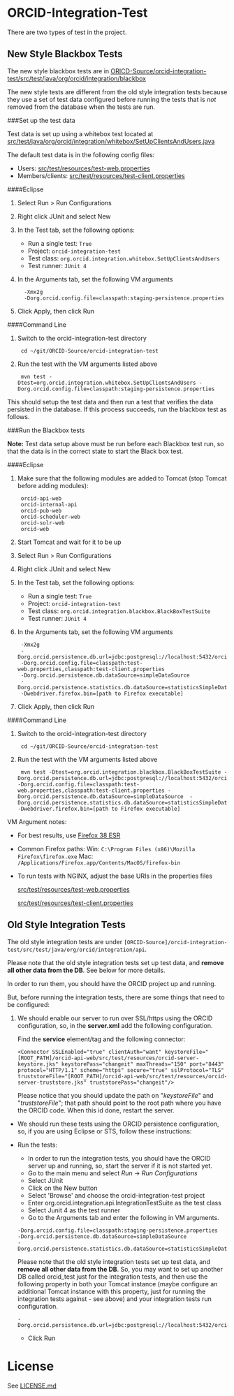 # ORCID-Integration-Test

There are two types of test in the project.

## New Style Blackbox Tests

The new style blackbox tests are in [ORICD-Source/orcid-integration-test/src/test/java/org/orcid/integration/blackbox](https://github.com/ORCID/ORCID-Source/tree/master/orcid-integration-test/src/test/java/org/orcid/integration/blackbox)

The new style tests are different from the old style integration tests because they use a set of test data configured before running the tests that is *not* removed from the database when the tests are run.

###Set up the test data

Test data is set up using a whitebox test located at [src/test/java/org/orcid/integration/whitebox/SetUpClientsAndUsers.java](https://github.com/ORCID/ORCID-Source/blob/master/orcid-integration-test/src/test/java/org/orcid/integration/whitebox/SetUpClientsAndUsers.java)

The default test data is in the following config files:

* Users: [src/test/resources/test-web.properties](https://github.com/ORCID/ORCID-Source/blob/master/orcid-integration-test/src/test/resources/test-web.properties)
* Members/clients: [src/test/resources/test-client.properties](https://github.com/ORCID/ORCID-Source/blob/master/orcid-integration-test/src/test/resources/test-client.properties)

####Eclipse

1. Select Run > Run Configurations
2. Right click JUnit and select New
3. In the Test tab, set the following options:
    
    * Run a single test: ```True```
    * Project: ```orcid-integration-test```
    * Test class: ```org.orcid.integration.whitebox.SetUpClientsAndUsers```
    * Test runner: ```JUnit 4```

4. In the Arguments tab, set the following VM arguments

         -Xmx2g
         -Dorg.orcid.config.file=classpath:staging-persistence.properties

5. Click Apply, then click Run

####Command Line

1. Switch to the orcid-integration-test directory

        cd ~/git/ORCID-Source/orcid-integration-test

2. Run the test with the VM arguments listed above

        mvn test -Dtest=org.orcid.integration.whitebox.SetUpClientsAndUsers -Dorg.orcid.config.file=classpath:staging-persistence.properties 

This should setup the test data and then run a test that verifies the data persisted in the database. If this process succeeds, run the blackbox test as follows.

###Run the Blackbox tests

**Note:** Test data setup above must be run before each Blackbox test run, so that the data is in the correct state to start the Black box test.

####Eclipse

1. Make sure that the following modules are added to Tomcat (stop Tomcat before adding modules):

        orcid-api-web
        orcid-internal-api
        orcid-pub-web
        orcid-scheduler-web
        orcid-solr-web
        orcid-web

2. Start Tomcat and wait for it to be up
3. Select Run > Run Configurations
4. Right click JUnit and select New
5. In the Test tab, set the following options:

    * Run a single test: ```True```
    * Project: ```orcid-integration-test```
    * Test class: ```org.orcid.integration.blackbox.BlackBoxTestSuite```
    * Test runner: ```JUnit 4```

6. In the Arguments tab, set the following VM arguments

        -Xmx2g
        -Dorg.orcid.persistence.db.url=jdbc:postgresql://localhost:5432/orcid
        -Dorg.orcid.config.file=classpath:test-web.properties,classpath:test-client.properties
        -Dorg.orcid.persistence.db.dataSource=simpleDataSource
        -Dorg.orcid.persistence.statistics.db.dataSource=statisticsSimpleDataSource
        -Dwebdriver.firefox.bin=[path to Firefox executable]

7. Click Apply, then click Run

####Command Line

1. Switch to the orcid-integration-test directory

        cd ~/git/ORCID-Source/orcid-integration-test

2. Run the test with the VM arguments listed above

        mvn test -Dtest=org.orcid.integration.blackbox.BlackBoxTestSuite -Dorg.orcid.persistence.db.url=jdbc:postgresql://localhost:5432/orcid -Dorg.orcid.config.file=classpath:test-web.properties,classpath:test-client.properties -Dorg.orcid.persistence.db.dataSource=simpleDataSource  -Dorg.orcid.persistence.statistics.db.dataSource=statisticsSimpleDataSource -Dwebdriver.firefox.bin=[path to Firefox executable]

VM Argument notes:

* For best results, use [Firefox 38 ESR](https://www.mozilla.org/en-US/firefox/organizations/all/)
* Common Firefox paths:
Win: ```C:\Program Files (x86)\Mozilla Firefox\firefox.exe```
Mac: ```/Applications/Firefox.app/Contents/MacOS/firefox-bin```
* To run tests with NGINX, adjust the base URIs in the properties files

    [src/test/resources/test-web.properties](https://github.com/ORCID/ORCID-Source/blob/master/orcid-integration-test/src/test/resources/test-web.properties)

    [src/test/resources/test-client.properties](https://github.com/ORCID/ORCID-Source/blob/master/orcid-integration-test/src/test/resources/test-client.properties)

## Old Style Integration Tests

The old style integration tests are under ```[ORCID-Source]/orcid-integration-test/src/test/java/org/orcid/integration/api```.

Please note that the old style integration tests set up test data, and **remove all other data from the DB**. See below for more details.

In order to run them, you should have the ORCID project up and running.

But, before running the integration tests, there are some things that need to be configured: 

1. We should enable our server to run over SSL/https using the ORCID configuration, so, in the **server.xml** add the following configuration.

    Find the **service** element/tag and the following connector:

    ```
    <Connector SSLEnabled="true" clientAuth="want" keystoreFile="[ROOT_PATH]/orcid-api-web/src/test/resources/orcid-server-keystore.jks" keystorePass="changeit" maxThreads="150" port="8443" protocol="HTTP/1.1" scheme="https" secure="true" sslProtocol="TLS" truststoreFile="[ROOT_PATH]/orcid-api-web/src/test/resources/orcid-server-truststore.jks" truststorePass="changeit"/> 
    ```

    Please notice that you should update the path on "*keystoreFile*" and "*truststoreFile*"; that path should point to the root path where you have the ORCID code. When this id done, restart the server.

* We should run these tests using the ORCID persistence configuration, so, if you are using Eclipse or STS, follow these instructions:

* Run the tests:

    * In order to run the integration tests, you should have the ORCID server up and running, so, start the server if it is not started yet.
    * Go to the main menu and select *Run* → *Run Configurations*
    * Select JUnit
    * Click on the New button
    * Select 'Browse' and choose the orcid-integration-test project
    * Enter org.orcid.integration.api.IntegrationTestSuite as the test class
    * Select Junit 4 as the test runner
    * Go to the Arguments tab and enter the following in VM arguments.

    ```
    -Dorg.orcid.config.file=classpath:staging-persistence.properties
    -Dorg.orcid.persistence.db.dataSource=simpleDataSource
    -Dorg.orcid.persistence.statistics.db.dataSource=statisticsSimpleDataSource

    ```

    Please note that the old style integration tests set up test data, and **remove all other data from the DB**. So, you may want to set up another DB called orcid_test just for the integration tests, and then use the following property in both your Tomcat instance (maybe configure an additional Tomcat instance with this property, just for running the integration tests against - see above) and your integration tests run configuration.

    ```
    -Dorg.orcid.persistence.db.url=jdbc:postgresql://localhost:5432/orcid_test
    ````

    * Click Run
    
# License
See [LICENSE.md](https://github.com/ORCID/ORCID-Source/blob/master/LICENSE.md)

